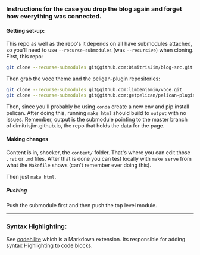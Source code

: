 ### Instructions for the case you drop the blog again and forget how everything was connected.

#### Getting set-up:

This repo as well as the repo's it depends on all have submodules attached, so you'll need to use `--recurse-submodules` (was `--recursive`) when cloning. First, this repo:

```bash
git clone --recurse-submodules git@github.com:DimitrisJim/blog-src.git
```
Then grab the voce theme and the peligan-plugin repositories:
```bash
git clone --recurse-submodules git@github.com:limbenjamin/voce.git
git clone --recurse-submodules git@github.com:getpelican/pelican-plugins
```

Then, since you'll probably be using `conda` create a new env and pip install
pelican. After doing this, running `make html` should build to `output` with no
issues. Remember, output is the submodule pointing to the master branch of
dimitrisjim.github.io, the repo that holds the data for the page.

#### Making changes

Content is in, shocker, the `content/` folder. That's where you can edit those
`.rst` or `.md` files. After that is done you can test locally with `make serve`
from what the `Makefile` shows (can't remember ever doing this).

Then just `make html`.

##### Pushing

Push the submodule first and then push the top level module.

---

### Syntax Highlighting:

See [codehilite][2] which is a Markdown extension. Its responsible for adding
syntax Highlighting to code blocks.


[1]: https://git-scm.com/book/en/v2/Git-Tools-Submodules
[2]: https://python-markdown.github.io/extensions/code_hilite/
